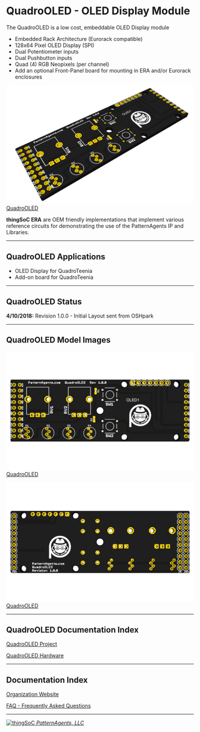# QuadroOLED - OLED Display Module


The QuadroOLED is a low cost, embeddable OLED Display module

* Embedded Rack Architecture (Eurorack compatible)
* 128x64 Pixel OLED Display (SPI)
* Dual Potentiometer inputs
* Dual Pushbutton inputs
* Quad (4) RGB Neopixels (per channel)
* Add an optional Front-Panel board for mounting in ERA and/or Eurorack enclosures

[![patternagents QuadroOLED](https://raw.githubusercontent.com/patternagents/QuadroOLED/master/QuadroOLED/images/QuadroOLED_iso.png?raw=true)QuadroOLED](https://github.com/patternagents/QuadroOLED)

**thingSoC ERA** are OEM friendly implementations that implement various reference 
circuits for demonstrating the use of the PatternAgents IP and Libraries.

---------------------------------------
## QuadroOLED Applications <a name="QuadroOLED_Applications"/>

* OLED Display for QuadroTeenia
* Add-on board for QuadroTeenia

---------------------------------------
## QuadroOLED Status <a name="QuadroOLED_Status"/>

**4/10/2018:** 
Revision 1.0.0 - Initial Layout sent from OSHpark

---------------------------------------
## QuadroOLED Model Images


[![patternagents QuadroOLED](https://raw.githubusercontent.com/patternagents/QuadroOLED/master/QuadroOLED/images/QuadroOLED_top.png?raw=true)QuadroOLED](https://github.com/patternagents/QuadroOLED)


[![patternagents QuadroOLED](https://raw.githubusercontent.com/patternagents/QuadroOLED/master/QuadroOLED/images/QuadroOLED_bot.png?raw=true)QuadroOLED](https://github.com/patternagents/QuadroOLED)


---------------------------------------

## QuadroOLED Documentation Index <a name="QuadroOLED_documentation_index"/>

[QuadroOLED Project](http://thingsoc.github.io/projects/QuadroOLED.html)

[QuadroOLED Hardware](https://github.com/patternagents/QuadroOLED/tree/master/QuadroOLED/revisions/R1_0_0)


---------------------------------------

## Documentation Index <a name="documentation_index"/>

[Organization Website](http://patternagents.github.io)

[FAQ - Frequently Asked Questions](http://thingsoc.github.io/support/faq.html)

---------------------------------------

[![thingSoC](http://thingsoc.github.io/img/projects/thingSoC/thingSoC_thumb.png?raw=true) 
*PatternAgents, LLC*](http://thingsoc.github.io)
